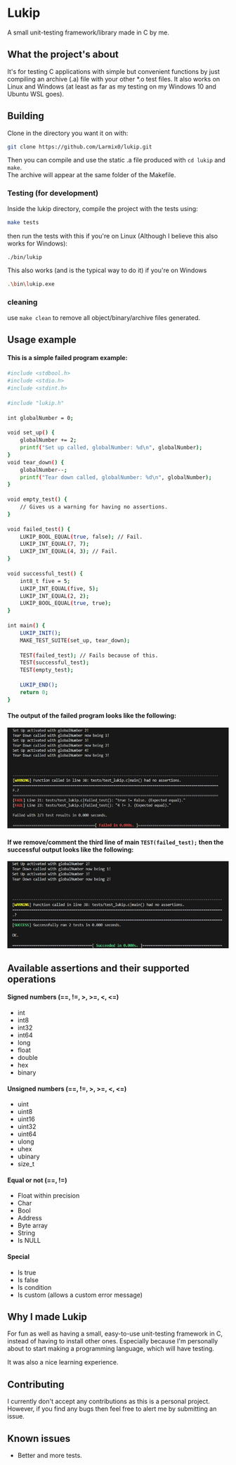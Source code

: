 # Lukip
A small unit-testing framework/library made in C by me.

## What the project's about
It's for testing C applications with simple but convenient functions by just compiling an archive (.a) file with your other *.o test files. It also works on Linux and Windows (at least as far as my testing on my Windows 10 and Ubuntu WSL goes).

## Building
Clone in the directory you want it on with:
 ``` sh
git clone https://github.com/Larmix0/lukip.git
```

Then you can compile and use the static .a file produced with `cd lukip` and `make`. <br/>
The archive will appear at the same folder of the Makefile.

### Testing (for development)
Inside the lukip directory, compile the project with the tests using:
```sh
make tests
```

then run the tests with this if you're on Linux (Although I believe this also works for Windows):
```sh
./bin/lukip
```

This also works (and is the typical way to do it) if you're on Windows
```sh
.\bin\lukip.exe
```
### cleaning
use `make clean` to remove all object/binary/archive files generated.

## Usage example
#### This is a simple failed program example:
```sh
#include <stdbool.h>
#include <stdio.h>
#include <stdint.h>

#include "lukip.h"

int globalNumber = 0;

void set_up() {
    globalNumber += 2;
    printf("Set up called, globalNumber: %d\n", globalNumber);
}
void tear_down() {
    globalNumber--;
    printf("Tear down called, globalNumber: %d\n", globalNumber);
}

void empty_test() {
    // Gives us a warning for having no assertions.
}

void failed_test() {
    LUKIP_BOOL_EQUAL(true, false); // Fail.
    LUKIP_INT_EQUAL(7, 7);
    LUKIP_INT_EQUAL(4, 3); // Fail.
}

void successful_test() {
    int8_t five = 5;
    LUKIP_INT_EQUAL(five, 5);
    LUKIP_INT_EQUAL(2, 2);
    LUKIP_BOOL_EQUAL(true, true);
}

int main() {
    LUKIP_INIT();
    MAKE_TEST_SUITE(set_up, tear_down);

    TEST(failed_test); // Fails because of this.
    TEST(successful_test);
    TEST(empty_test);

    LUKIP_END();
    return 0;
}
```
#### The output of the failed program looks like the following:
![fail case](assets/fail_screenshot.png)

#### If we remove/comment the third line of main `TEST(failed_test);` then the successful output looks like the following:
![success case](assets/success_screenshot.png)

## Available assertions and their supported operations
#### Signed numbers (==, !=, >, >=, <, <=)
* int <br>
* int8 <br>
* int32 <br>
* int64 <br>
* long <br>
* float <br>
* double <br>
* hex <br>
* binary <br>

#### Unsigned numbers (==, !=, >, >=, <, <=)
* uint <br>
* uint8 <br>
* uint16 <br>
* uint32 <br>
* uint64 <br>
* ulong <br>
* uhex <br>
* ubinary <br>
* size_t <br>

#### Equal or not (==, !=)
* Float within precision <br>
* Char <br>
* Bool <br>
* Address <br>
* Byte array <br>
* String <br>
* Is NULL <br>

#### Special
* Is true <br>
* Is false <br>
* Is condition <br>
* Is custom (allows a custom error message)


## Why I made Lukip
For fun as well as having a small, easy-to-use unit-testing framework in C,
instead of having to install other ones. Especially because
I'm personally about to start making a programming language, which will have testing.

It was also a nice learning experience.

## Contributing
I currently don't accept any contributions as this is a personal project.
However, if you find any bugs then feel free to alert me by submitting an issue.

## Known issues
* Better and more tests.
